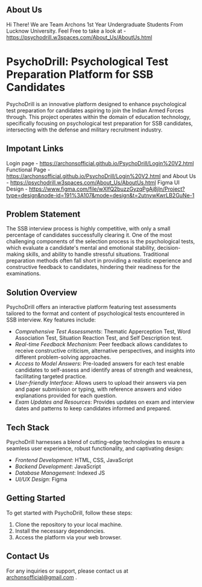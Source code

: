 ## About Us
Hi There! We are Team Archons 1st Year Undergraduate Students From Lucknow University.
Feel Free to take a look at - https://psychodrill.w3spaces.com/About_Us/AboutUs.html


# PsychoDrill: Psychological Test Preparation Platform for SSB Candidates

PsychoDrill is an innovative platform designed to enhance psychological test preparation for candidates aspiring to join the Indian Armed Forces through. This project operates within the domain of education technology, specifically focusing on psychological test preparation for SSB candidates, intersecting with the defense and military recruitment industry.


## Impotant Links

Login page - https://archonsofficial.github.io/PsychoDrill/Login%20V2.html
Functional Page - https://archonsofficial.github.io/PsychoDrill/Login%20V2.html and 
About Us - https://psychodrill.w3spaces.com/About_Us/AboutUs.html
Figma UI Design - https://www.figma.com/file/wXlfQ2buzzGyzqPgAj8jln/Project?type=design&node-id=191%3A107&mode=design&t=2utnywKwrLB2GuNe-1


## Problem Statement

The SSB interview process is highly competitive, with only a small percentage of candidates successfully clearing it. One of the most challenging components of the selection process is the psychological tests, which evaluate a candidate's mental and emotional stability, decision-making skills, and ability to handle stressful situations. Traditional preparation methods often fall short in providing a realistic experience and constructive feedback to candidates, hindering their readiness for the examinations.

## Solution Overview

PsychoDrill offers an interactive platform featuring test assessments tailored to the format and content of psychological tests encountered in SSB interview. Key features include:

- *Comprehensive Test Assessments*:  Thematic Apperception Test, Word Association Test, Situation Reaction Test, and Self Description test.
- *Real-time Feedback Mechanism*: Peer feedback allows candidates to receive constructive criticism, alternative perspectives, and insights into different problem-solving approaches.
- *Access to Model Answers*: Pre-loaded answers for each test enable candidates to self-assess and identify areas of strength and weakness, facilitating targeted practice.
- *User-friendly Interface*: Allows users to upload their answers via pen and paper submission or typing, with reference answers and video explanations provided for each question.
- *Exam Updates and Resources*: Provides updates on exam and interview dates and patterns to keep candidates informed and prepared.

## Tech Stack

PsychoDrill harnesses a blend of cutting-edge technologies to ensure a seamless user experience, robust functionality, and captivating design:

- *Frontend Development*: HTML, CSS, JavaScript
- *Backend Development*: JavaScript
- *Database Management*: Indexed JS
- *UI/UX Design*: Figma

## Getting Started

To get started with PsychoDrill, follow these steps:

1. Clone the repository to your local machine.
2. Install the necessary dependencies.
3. Access the platform via your web browser.


## Contact Us

For any inquiries or support, please contact us at archonsofficial@gmail.com .
